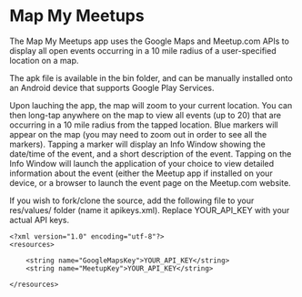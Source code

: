 # Map My Meetups

The Map My Meetups app uses the Google Maps and Meetup.com APIs to display all
open events occurring in a 10 mile radius of a user-specified location on a map.

The apk file is available in the bin folder, and can be manually installed onto
an Android device that supports Google Play Services.

Upon lauching the app, the map will zoom to your current location. You can then
long-tap anywhere on the map to view all events (up to 20) that are occurring
in a 10 mile radius from the tapped location. Blue markers will appear on the map
(you may need to zoom out in order to see all the markers). Tapping a marker
will display an Info Window showing the date/time of the event, and a short 
description of the event. Tapping on the Info Window will launch the application
of your choice to view detailed information about the event (either the Meetup 
app if installed on your device, or a browser to launch the event page on the
Meetup.com website.

If you wish to fork/clone the source, add the following file to your res/values/ 
folder (name it apikeys.xml). Replace YOUR_API_KEY with your actual API keys.

```
<?xml version="1.0" encoding="utf-8"?>
<resources>
    
    <string name="GoogleMapsKey">YOUR_API_KEY</string>
    <string name="MeetupKey">YOUR_API_KEY</string>
    
</resources>
```
